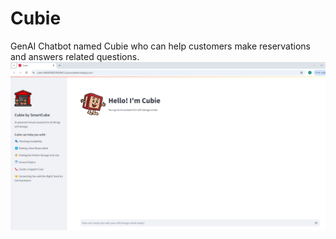 # Cubie
GenAI Chatbot named Cubie who can help customers make reservations and answers related questions.
![](CubieSS.png)